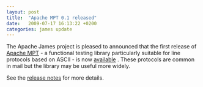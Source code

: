 ```yaml
---
layout: post
title:  "Apache MPT 0.1 released"
date:   2009-07-17 16:13:22 +0200
categories: james update
---
```


The Apache James project is pleased to announced that the first release of
[Apache MPT][MPT] - a functional testing
library particularly suitable for line protocols based on ASCII - is now
[available][available] . These protocols are common in mail but the library may be useful more widely.

See the [release notes][notes] for more details.

[notes]: http://james.apache.org/mpt/0.1/release-notes.html
[available]: /download.cgi#Apache_MPT
[MPT]: http://james.apache.org/mpt